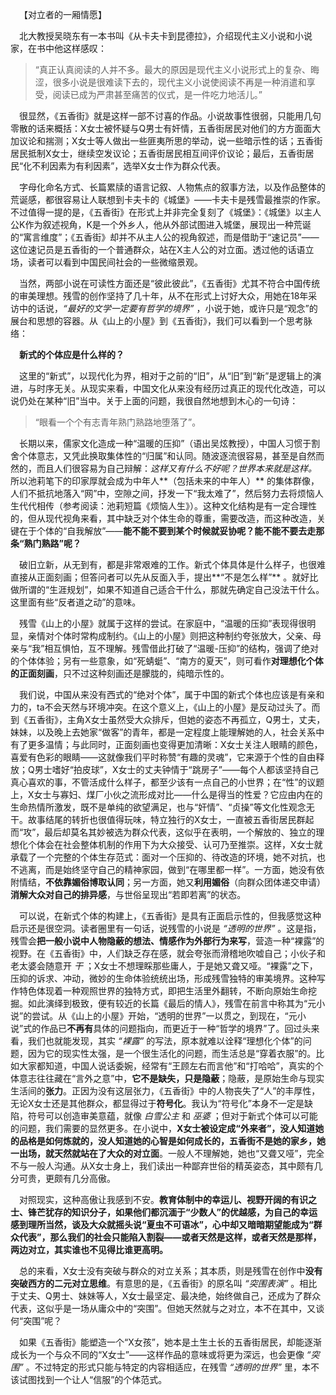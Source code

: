 ﻿&emsp;【对立者的一厢情愿】




  



  &emsp;北大教授吴晓东有一本书叫《从卡夫卡到昆德拉》，介绍现代主义小说和小说家，在书中他这样感叹：
  >“真正认真阅读的人并不多。最大的原因是现代主义小说形式上的复杂、晦涩，很多小说是很难读下去的，现代主义小说使阅读不再是一种消遣和享受，阅读已成为严肃甚至痛苦的仪式，是一件吃力地活儿。”

  &emsp;很显然，《五香街》就是这样一部不讨喜的作品。小说故事性很弱，只能用几句零散的话来概括：X女士被怀疑与Q男士有奸情，五香街居民对他们的方方面面大加议论和揣测；X女士等人做出一些匪夷所思的举动，说一些暗示性的话；五香街居民抵制X女士，继续空发议论；五香街居民相互间评价议论；最后，五香街居民“化不利因素为有利因素”，选举X女士作为群众代表。

  &emsp;字母化命名方式、长篇累牍的语言记叙、人物焦点的叙事方法，以及作品整体的荒诞感，都很容易让人联想到卡夫卡的《城堡》——卡夫卡是残雪最推崇的作家。不过值得一提的是，《五香街》在形式上并非完全复刻了《城堡》：《城堡》以主人公K作为叙述视角，K是一个外乡人，他从外部试图进入城堡，展现出一种荒诞的“寓言维度”；《五香街》却并不从主人公的视角叙述，而是借助于“速记员”——这位速记员是五香街的一个普通群众，站在X主人公的对立面。透过他的话语立场，读者可以看到中国民间社会的一些微缩景观。

  &emsp;当然，两部小说在可读性方面还是“彼此彼此”，《五香街》尤其不符合中国传统的审美理想。残雪的创作坚持了几十年，从不在形式上讨好大众，用她在18年采访中的话说，*“最好的文学一定要有哲学的境界”* ，小说于她，或许只是“观念”的展台和思想的容器。从《山上的小屋》到《五香街》，我们可以看到一个思考脉络：

&emsp;**新式的个体应是什么样的？**

&emsp;这里的“新式”，以现代化为界，相对于之前的“旧”，从“旧”到“新”是逻辑上的演进，与时序无关。从现实来看，中国文化从来没有经历过真正的现代化改造，可以说仍处在某种“旧”当中。关于上面的问题，我很自然地想到木心的一句诗：

>“眼看一个个有志青年熟门熟路地堕落了”。

&emsp;长期以来，儒家文化造成一种“温暖的压抑”（语出吴炫教授），中国人习惯于割舍个体意志，又凭此换取集体性的“归属”和认同。随波逐流很容易，甚至是自然而然的，而且人们很容易为自己辩解：*这样又有什么不好呢？世界本来就是这样。* 所以池莉笔下的印家厚就会成为中年人**（包括未来的中年人）** 的集体群像，人们不抵抗地落入“网”中，空隙之间，抒发一下“我太难了”，然后努力去将烦恼人生代代相传（参考阅读：池莉短篇《烦恼人生》）。这种文化结构是有一定合理性的，但从现代视角来看，其中缺乏对个体生命的尊重，需要改造，而这种改造，关键在于个体的“自我解放”——**能不能不要到某个时候就妥协呢？能不能不要去走那条“熟门熟路”呢？**

  &emsp;破旧立新，从无到有，都是非常艰难的工作。新式个体具体是什么样子，也很难直接从正面刻画；但答问者可以先从反面入手，提出**“不是怎么样”** 。就好比做所谓的“生涯规划”，如果不知道自己适合干什么，那就先确定自己没法干什么。这里面有些“反者道之动”的意味。

  &emsp;残雪《山上的小屋》就属于这样的尝试。在家庭中，“温暖的压抑”表现得很明显，亲情对个体时常构成制约。《山上的小屋》则把这种制约夸张放大，父亲、母亲与“我”相互惧怕，互不理解。残雪借此打破了“温暖-压抑”的结构，强调了绝对的个体体验；另有一些意象，如“死蜻蜓”、“南方的夏天”，则可看作**对理想化个体的正面刻画**，只不过这种刻画还是朦胧的，纯暗示性的。

  &emsp;我们说，中国从来没有西式的“绝对个体”，属于中国的新式个体也应该是有亲和力的，ta不会天然与环境冲突。在这个意义上，《山上的小屋》是反动过头了。而到《五香街》，主角X女士虽然受大众排斥，但她的姿态不再孤立，Q男士，丈夫，妹妹，以及晚上去她家“做客”的青年，都是一定程度上能理解她的人，社会关系中有了更多温情；与此同时，正面刻画也变得更加清晰：X女士关注人眼睛的颜色，喜爱有色彩的眼睛——这就像我们平时称赞“有趣的灵魂”，它来源于个性的自由释放；Q男士嗜好“拍皮球”，X女士的丈夫钟情于“跳房子”——每个人都该坚持自己真心喜欢的事，不管活成什么样子，都至少该有一点自己的小世界；在“性”的议题上，X女士与寡妇、煤厂小伙之流形成对比——什么是得当的性爱？它应由内在的生命热情所激发，既不是单纯的欲望满足，也与“奸情”、“贞操”等文化性观念无干。故事结尾的转折也很值得玩味，特立独行的X女士，一直被五香街居民群起而“攻”，最后却莫名其妙被选为群众代表，这似乎在表明，一个解放的、独立的理想化个体会在社会整体机制的作用下为大众接受、认可乃至推崇。这样，X女士就承载了一个完整的个体生存范式：面对一个压抑的、待改造的环境，她不对抗，也不逃离，而是始终坚守自己的精神家园，做到“在哪里都一样”。一方面，她没有依附情结，**不依靠媚俗博取认同**；另一方面，她又**利用媚俗**（向群众团体递交申请）**消解大众对自己的排异感**，与世俗呈现出“若即若离”的状态。

  &emsp;可以说，在新式个体的构建上，《五香街》是具有正面启示性的，但我感觉这种启示还是很空洞。读者圈里有一句话，说残雪的小说是 *“透明的世界”* 。这是指，残雪会**把一般小说中人物隐蔽的想法、情感作为外部行为来写**，营造一种“裸露”的视野。在《五香街》中，人们缺乏存在感，就会夸张而滑稽地吹嘘自己；小伙子和老太婆会随意开 *干* ；X女士不想理睬那些庸人，于是她又聋又哑。“裸露”之下，压抑的诉求、冲动，微妙的生命体验统统出场，形成残雪独特的审美境界。这种写作特色体现着一种观照世界的独特方式，即把生活里外翻转，不断向原始生命挖掘。如此演绎到极致，便有较近的长篇《最后的情人》，残雪在前言中称其为“元小说”的尝试。从《山上的小屋》开始，“透明的世界”一以贯之，到现在，“元小说”式的作品已**不再有**具体的问题指向，而更近于一种“哲学的境界”了。回过头来看，我们也就能发现，其实 *“裸露”* 的写法，原本就难以诠释“理想化个体”的问题，因为它的现实性太强，是一个很生活化的问题，而生活总是“穿着衣服”的。比如大家都知道，中国人说话委婉，经常有“王顾左右而言他”和“打哈哈”，真实的个体意志往往藏在“言外之意”中，**它不是缺失，只是隐蔽**；隐蔽，是原始生命与现实生活间的**张力**。正因为没有这层张力，《五香街》中的人物丧失了“人”的丰厚性，无论X女士还是其他群众，都显得过于**符号化**。我认为“符号化”本身不一定是缺陷，符号可以创造审美意蕴，就像 *白雪公主* 和 *巫婆* ；但对于新式个体可以可能的问题，我们需要的显然更多。在小说中，**X女士被设定成“外来者”，没人知道她的品格是如何炼就的，没人知道她的心智是如何成长的，五香街不是她的家乡，她一出场，就天然就站在了大众的对立面**。一般人不理解她，她也“又聋又哑”，完全不与一般人沟通。从X女士身上，我们读出一种鄙弃世俗的精英姿态，其中颇有几分可贵，更颇有几分高傲。

  &emsp;对照现实，这种高傲让我感到不安。**教育体制中的幸运儿、视野开阔的有识之士、锋芒犹存的知识分子，如果他们都沉湎于“少数人”的优越感，为自己的幸运感到理所当然，谈及大众就摇头说“夏虫不可语冰”，心中却又暗暗期望能成为“群众代表”，那么我们的社会只能陷入割裂——或者天然是这样，或者天然是那样，两边对立，其实谁也不见得比谁更高明。**

  &emsp;总的来看，X女士没有突破与群众的对立关系；其本质，则是残雪在创作中**没有突破西方的二元对立思维**。有意思的是，《五香街》的原名叫 *“突围表演”* 。相比于丈夫、Q男士、妹妹等人，X女士最坚定、最决绝，始终做自己，还成为了群众代表，这似乎是一场从庸众中的“突围”。但她天然就与之对立，本不在其中，又谈何“突围”呢？

  &emsp;如果《五香街》能塑造一个“X女孩”，她本是土生土长的五香街居民，却能逐渐成长为一个与众不同的“X女士”——这样作品的意味或将更为深远，也会更像 *“突围”* 。不过特定的形式只能与特定的内容相适应，在残雪 *“透明的世界”* 里，本不该试图找到一个让人“信服”的个体范式。
